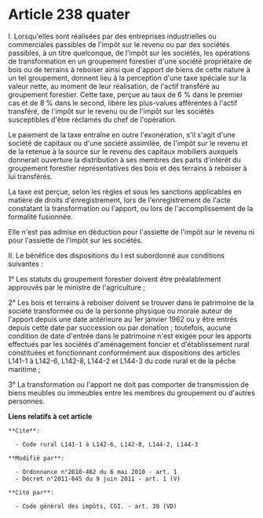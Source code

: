 # Article 238 quater

I. Lorsqu'elles sont réalisées par des entreprises industrielles ou commerciales passibles de l'impôt sur le revenu ou par
des sociétés passibles, à un titre quelconque, de l'impôt sur les sociétés, les opérations de transformation en un groupement
forestier d'une société propriétaire de bois ou de terrains à reboiser ainsi que d'apport de biens de cette nature à un tel
groupement, donnent lieu à la perception d'une taxe spéciale sur la valeur nette, au moment de leur réalisation, de l'actif
transféré au groupement forestier. Cette taxe, perçue au taux de 6 % dans le premier cas et de 8 % dans le second, libère les
plus-values afférentes à l'actif transféré, de l'impôt sur le revenu ou de l'impôt sur les sociétés susceptibles d'être
réclamés du chef de l'opération.

Le paiement de la taxe entraîne en outre l'exonération, s'il s'agit d'une société de capitaux ou d'une société assimilée, de
l'impôt sur le revenu et de la retenue à la source sur le revenu des capitaux mobiliers auxquels donnerait ouverture la
distribution à ses membres des parts d'intérêt du groupement forestier représentatives des bois et des terrains à reboiser à
lui transférés.

La taxe est perçue, selon les règles et sous les sanctions applicables en matière de droits d'enregistrement, lors de
l'enregistrement de l'acte constatant la transformation ou l'apport, ou lors de l'accomplissement de la formalité fusionnée.

Elle n'est pas admise en déduction pour l'assiette de l'impôt sur le revenu ni pour l'assiette de l'impôt sur les sociétés.

II. Le bénéfice des dispositions du I est subordonné aux conditions suivantes :

1° Les statuts du groupement forestier doivent être préalablement approuvés par le ministre de l'agriculture ;

2° Les bois et terrains à reboiser doivent se trouver dans le patrimoine de la société transformée ou de la personne physique
ou morale auteur de l'apport depuis une date antérieure au 1er janvier 1962 ou y être entrés depuis cette date par succession
ou par donation ; toutefois, aucune condition de date d'entrée dans le patrimoine n'est exigée pour les apports effectués par
les sociétés d'aménagement foncier et d'établissement rural constituées et fonctionnant conformément aux dispositions des
articles L141-1 à L142-6, L142-8, L144-2 et L144-3 du code rural et de la pêche maritime ;

3° La transformation ou l'apport ne doit pas comporter de transmission de biens meubles ou immeubles entre les membres du
groupement ou d'autres personnes.

**Liens relatifs à cet article**

	**Cite**:

	  - Code rural L141-1 à L142-6, L142-8, L144-2, L144-3

	**Modifié par**:

	  - Ordonnance n°2010-462 du 6 mai 2010 - art. 1
	  - Décret n°2011-645 du 9 juin 2011 - art. 1 (V)

	**Cité par**:

	  - Code général des impôts, CGI. - art. 39 (VD)
